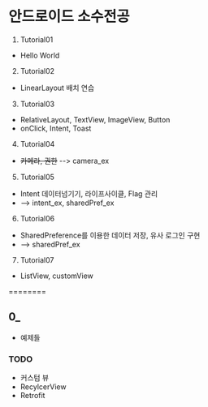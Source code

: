 ﻿# 안드로이드 소수전공

1. Tutorial01
 - Hello World

2. Tutorial02
 - LinearLayout 배치 연습

3. Tutorial03
 - RelativeLayout, TextView, ImageView, Button
 - onClick, Intent, Toast

4. Tutorial04
 - ~~카메라, 권한~~ --> camera_ex

5. Tutorial05
 - Intent 데이터넘기기, 라이프사이클, Flag 관리
 - --> intent_ex, sharedPref_ex

6. Tutorial06
 - SharedPreference를 이용한 데이터 저장, 유사 로그인 구현
 - --> sharedPref_ex

7. Tutorial07
 - ListView, customView


========

## 0_ 
 - 예제들

### TODO
 - 커스텀 뷰
 - RecylcerView
 - Retrofit
